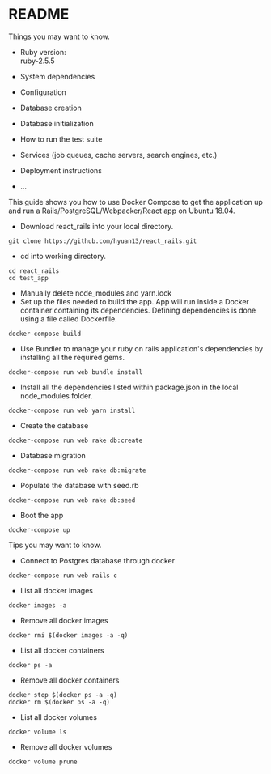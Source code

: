 # README

Things you may want to know.

* Ruby version: \
    ruby-2.5.5
* System dependencies

* Configuration

* Database creation

* Database initialization

* How to run the test suite

* Services (job queues, cache servers, search engines, etc.)

* Deployment instructions

* ...

This guide shows you how to use Docker Compose to get the application up and run a Rails/PostgreSQL/Webpacker/React app on Ubuntu 18.04.

* Download react_rails into your local directory.
```
git clone https://github.com/hyuan13/react_rails.git
```
* cd into working directory.
```
cd react_rails
cd test_app
```
* Manually delete node_modules and yarn.lock
* Set up the files needed to build the app. App will run inside a Docker container containing its dependencies. Defining dependencies is done using a file called Dockerfile.
```
docker-compose build
```
* Use Bundler to manage your ruby on rails application's dependencies by installing all the required gems.
```
docker-compose run web bundle install
```
* Install all the dependencies listed within package.json in the local node_modules folder.
```
docker-compose run web yarn install
```
* Create the database
```
docker-compose run web rake db:create
```
* Database migration
```
docker-compose run web rake db:migrate
```
* Populate the database with seed.rb
```
docker-compose run web rake db:seed
```
* Boot the app
```
docker-compose up
```

Tips you may want to know.

* Connect to Postgres database through docker
```
docker-compose run web rails c
```
* List all docker images
```
docker images -a
```
* Remove all docker images
```
docker rmi $(docker images -a -q)
```
* List all docker containers
```
docker ps -a
```
* Remove all docker containers
```
docker stop $(docker ps -a -q)
docker rm $(docker ps -a -q)
```
* List all docker volumes
```
docker volume ls
```
* Remove all  docker volumes
```
docker volume prune
```


